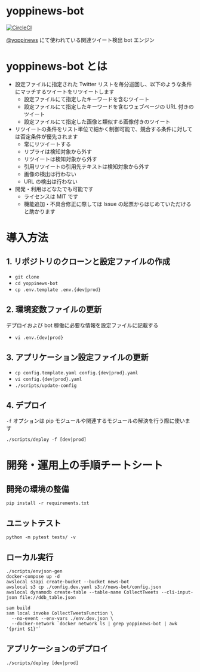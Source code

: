 yoppinews-bot
===============


[![CircleCI](https://circleci.com/gh/yoppinews/yoppinews-bot/tree/develop.svg?style=svg)](https://circleci.com/gh/yoppinews/yoppinews-bot/tree/develop)

[@yoppinews](https://twitter.com/yoppinews) にて使われている関連ツイート検出 bot エンジン

# yoppinews-bot とは

- 設定ファイルに指定された Twitter リストを毎分巡回し、以下のような条件にマッチするツイートをリツイートします
  - 設定ファイルにて指定したキーワードを含むツイート
  - 設定ファイルにて指定したキーワードを含むウェブページの URL 付きのツイート
  - 設定ファイルにて指定した画像と類似する画像付きのツイート
- リツイートの条件をリスト単位で細かく制御可能で、競合する条件に対しては否定条件が優先されます
  - 常にリツイートする
  - リプライは検知対象から外す
  - リツイートは検知対象から外す
  - 引用リツイートの引用先テキストは検知対象から外す
  - 画像の検出は行わない
  - URL の検出は行わない
- 開発・利用はどなたでも可能です
  - ライセンスは MIT です
  - 機能追加・不具合修正に際しては Issue の起票からはじめていただけると助かります


# 導入方法
## 1. リポジトリのクローンと設定ファイルの作成

- `git clone`
- `cd yoppinews-bot`
- `cp .env.template .env.{dev|prod}`

## 2. 環境変数ファイルの更新

デプロイおよび bot 稼働に必要な情報を設定ファイルに記載する

- `vi .env.{dev|prod}`


## 3. アプリケーション設定ファイルの更新


- `cp config.template.yaml config.{dev|prod}.yaml`
- `vi config.{dev|prod}.yaml`
- `./scripts/update-config`


## 4. デプロイ

`-f` オプションは pip モジュールや関連するモジュールの解決を行う際に使います

```
./scripts/deploy -f [dev|prod]
```


# 開発・運用上の手順チートシート
## 開発の環境の整備

```
pip install -r requirements.txt
```

## ユニットテスト

```
python -m pytest tests/ -v
```

## ローカル実行

```
./scripts/envjson-gen
docker-compose up -d
awslocal s3api create-bucket --bucket news-bot
awslocal s3 cp ./config.dev.yaml s3://news-bot/config.json
awslocal dynamodb create-table --table-name CollectTweets --cli-input-json file://ddb_table.json

sam build
sam local invoke CollectTweetsFunction \
  --no-event --env-vars ./env.dev.json \
  --docker-network `docker network ls | grep yoppinews-bot | awk '{print $1}'`
```

## アプリケーションのデプロイ

```
./scripts/deploy [dev|prod]
```
